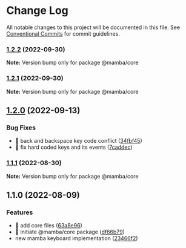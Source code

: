 # Change Log

All notable changes to this project will be documented in this file.
See [Conventional Commits](https://conventionalcommits.org) for commit guidelines.

### [1.2.2](https://github.com/stone-payments/pos-mamba-sdk/compare/@mamba/core@1.2.1...@mamba/core@1.2.2) (2022-09-30)

**Note:** Version bump only for package @mamba/core





### [1.2.1](https://github.com/stone-payments/pos-mamba-sdk/compare/@mamba/core@1.2.0...@mamba/core@1.2.1) (2022-09-30)

**Note:** Version bump only for package @mamba/core





## [1.2.0](https://github.com/stone-payments/pos-mamba-sdk/compare/@mamba/core@1.1.1...@mamba/core@1.2.0) (2022-09-13)


### Bug Fixes

* 🐛 back and backspace key code conflict ([34fbf45](https://github.com/stone-payments/pos-mamba-sdk/commit/34fbf45d0b69d420d2ea66e15b7ac45768f76d46))
* 🐛 fix hard coded keys and its events ([7caddec](https://github.com/stone-payments/pos-mamba-sdk/commit/7caddec0f31d60c3fe2adb16970703b4c1ff7765))



### [1.1.1](https://github.com/stone-payments/pos-mamba-sdk/compare/@mamba/core@1.1.0...@mamba/core@1.1.1) (2022-08-30)

**Note:** Version bump only for package @mamba/core





## 1.1.0 (2022-08-09)


### Features

* 🎸 add core files ([63a8e96](https://github.com/stone-payments/pos-mamba-sdk/commit/63a8e96d5f280ff84fd267c713b82cbc84099e79))
* 🎸 initiate @mamba/core package ([df66b79](https://github.com/stone-payments/pos-mamba-sdk/commit/df66b795dd0e85b5754c2f8236d7fb9a198b2d25))
* new mamba keyboard implementation ([23466f2](https://github.com/stone-payments/pos-mamba-sdk/commit/23466f28fbd58067248b308218d4eb91b8889160))

